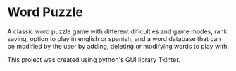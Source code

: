 # Word Puzzle
A classic word puzzle game with different dificulties and game modes, rank saving, option to play in english or spanish, and a word database that can be modified by the user by adding, deleting or modifying words to play with.

This project was created using python's GUI library Tkinter.
